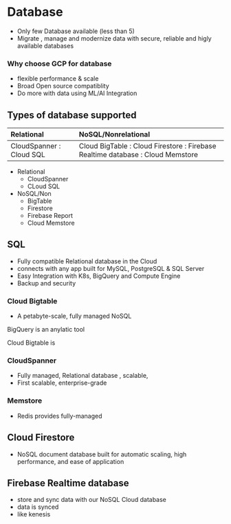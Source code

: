 # Database
- Only few Database available (less than 5)
- Migrate , manage and modernize data with secure, reliable and higly available databases

### Why choose GCP for database
- flexible performance & scale 
- Broad Open source compatiblity
- Do more with data using ML/AI Integration

## Types of database supported

| Relational | NoSQL/Nonrelational | 
| :--------- | :------------------ | 
| CloudSpanner  : Cloud SQL | Cloud BigTable : Cloud Firestore : Firebase Realtime database : Cloud Memstore |

- Relational
  - CloudSpanner
  - CLoud SQL
- NoSQL/Non
  - BigTable
  - Firestore
  - Firebase Report 
  - Cloud Memstore

## SQL
- Fully compatible Relational database in the Cloud
- connects with any app built for MySQL, PostgreSQL & SQL Server
- Easy Integration with K8s, BigQuery and Compute Engine 
- Backup and security

### Cloud Bigtable 
- A petabyte-scale, fully managed NoSQL

BigQuery is an anylatic tool

Cloud Bigtable is 

### CloudSpanner
- Fully managed, Relational database , scalable, 
- First scalable, enterprise-grade

### Memstore
- Redis provides fully-managed 

## Cloud Firestore
- NoSQL document database built for  automatic scaling, high performance, and ease of application

## Firebase Realtime database
- store and sync data with our NoSQL Cloud database
- data is synced 
- like kenesis